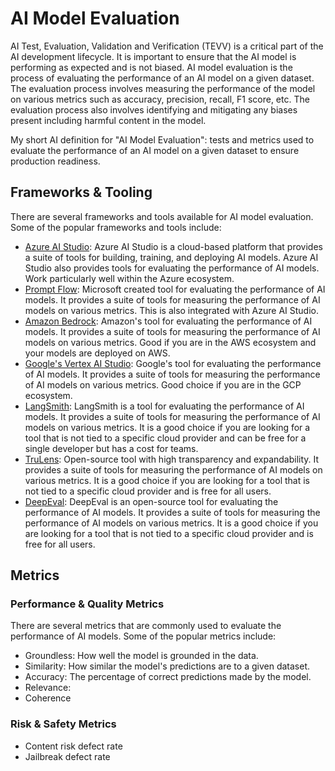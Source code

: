 # AI Model Evaluation

AI Test, Evaluation, Validation and Verification (TEVV) is a critical part of the AI development lifecycle. It is important to ensure that the AI model is performing as expected and is not biased. AI model evaluation is the process of evaluating the performance of an AI model on a given dataset. The evaluation process involves measuring the performance of the model on various metrics such as accuracy, precision, recall, F1 score, etc. The evaluation process also involves identifying and mitigating any biases present including harmful content in the model.

My short AI definition for "AI Model Evaluation": tests and metrics used to evaluate the performance of an AI model on a given dataset to ensure production readiness.


## Frameworks & Tooling

There are several frameworks and tools available for AI model evaluation. Some of the popular frameworks and tools include:

- [Azure AI Studio](https://azure.microsoft.com/en-us/services/machine-learning/): Azure AI Studio is a cloud-based platform that provides a suite of tools for building, training, and deploying AI models. Azure AI Studio also provides tools for evaluating the performance of AI models. Work particularly well within the Azure ecosystem.
- [Prompt Flow](https://github.com/microsoft/promptflow): Microsoft created tool for evaluating the performance of AI models. It provides a suite of tools for measuring the performance of AI models on various metrics. This is also integrated with Azure AI Studio.
- [Amazon Bedrock](https://docs.aws.amazon.com/bedrock/latest/userguide/what-is-bedrock.html): Amazon's tool for evaluating the performance of AI models. It provides a suite of tools for measuring the performance of AI models on various metrics. Good if you are in the AWS ecosystem and your models are deployed on AWS.
- [Google's Vertex AI Studio](https://cloud.google.com/vertex-ai): Google's tool for evaluating the performance of AI models. It provides a suite of tools for measuring the performance of AI models on various metrics. Good choice if you are in the GCP ecosystem.
- [LangSmith](https://www.langchain.com/langsmith): LangSmith is a tool for evaluating the performance of AI models. It provides a suite of tools for measuring the performance of AI models on various metrics. It is a good choice if you are looking for a tool that is not tied to a specific cloud provider and can be free for a single developer but has a cost for teams.
- [TruLens](https://www.trulens.com/): Open-source tool with high transparency and expandability. It provides a suite of tools for measuring the performance of AI models on various metrics. It is a good choice if you are looking for a tool that is not tied to a specific cloud provider and is free for all users.
- [DeepEval](https://deepeval.com/): DeepEval is an open-source tool for evaluating the performance of AI models. It provides a suite of tools for measuring the performance of AI models on various metrics. It is a good choice if you are looking for a tool that is not tied to a specific cloud provider and is free for all users.

## Metrics

### Performance & Quality Metrics

There are several metrics that are commonly used to evaluate the performance of AI models. Some of the popular metrics include:
- Groundless: How well the model is grounded in the data.
- Similarity: How similar the model's predictions are to a given dataset.
- Accuracy: The percentage of correct predictions made by the model.
- Relevance:
- Coherence

### Risk &  Safety Metrics

- Content risk defect rate
- Jailbreak defect rate